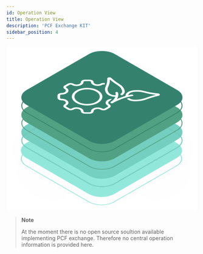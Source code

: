 ```yaml
---
id: Operation View
title: Operation View
description: 'PCF Exchange KIT'
sidebar_position: 4
---
```


![PCF Exchange kit banner](/img/kit-icons/pcf-kit-icon.svg)

>**Note**
>
> At the moment there is no open source soultion available implementing PCF exchange. Therefore no central operation information is provided here.
